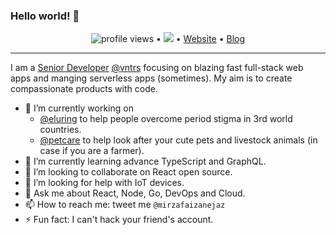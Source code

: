 ### Hello world! 👋

<p align="center">
  <img src="https://gpvc.arturio.dev/mirzafaizan" alt="profile views"> •  
  <a href="https://twitter.com/intent/follow?screen_name=mirzafaizanejaz&tw_p=followbutton"><img src="https://img.shields.io/twitter/follow/mirzafaizanejaz?label=%40mirzafaizanejaz&style=social"></a>  •
  <a href="https://mirzafaizan.me">Website</a> •
  <a href="https://medium.com/@mirzafaizanejaz">Blog</a>
</p>

---

I am a [Senior Developer](https://mirzafaizan.me) [@vntrs](https://vntrs.com) focusing on blazing fast full-stack web apps and manging serverless apps (sometimes). My aim is to create compassionate products with code.

- 🔭 I’m currently working on
  - [@eluring](https://eluring.com) to help people overcome period stigma in 3rd world countries.
  - [@petcare](https://connectedcows.herokuapp.com/) to help look after your cute pets and livestock animals (in case if you are a farmer).
- 🌱 I’m currently learning advance TypeScript and GraphQL.
- 👯 I’m looking to collaborate on React open source.
- 🤔 I’m looking for help with IoT devices.
- 💬 Ask me about React, Node, Go, DevOps and Cloud.
- 📫 How to reach me: tweet me `@mirzafaizanejaz`
- ⚡ Fun fact: I can't hack your friend's account.
